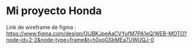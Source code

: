# Mi proyecto Honda

Link de wireframe de figma : https://www.figma.com/design/OlJBKJpeAaCVYufM7PA1eQ/WEB-MOTO?node-id=2-2&node-type=frame&t=h0xoGSbMEa7UWUQJ-0